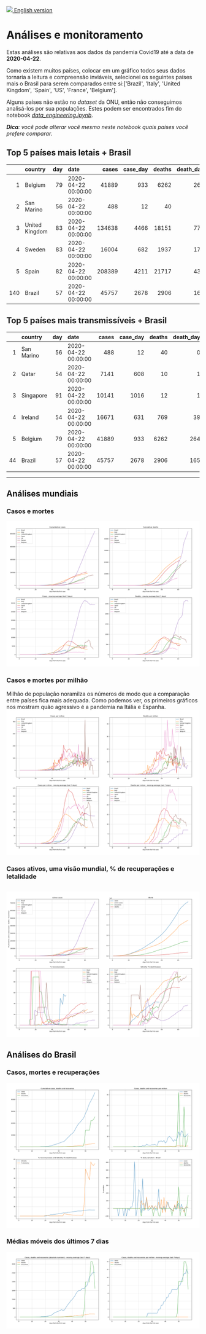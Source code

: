 [<img src="https://raw.githubusercontent.com/NovelCOVID/API/master/assets/flags/gb.png" width="30"  /> English version](README_WORLD_EN.md)

# **Análises e monitoramento**
Estas análises são relativas aos dados da pandemia Covid19 até a data de **2020-04-22**.

Como existem muitos países, colocar em um gráfico todos seus dados tornaria a leitura e compreensão inviáveis, selecionei os seguintes países mais o Brasil para serem comparados entre si:['Brazil', 'Italy', 'United Kingdom', 'Spain', 'US', 'France', 'Belgium'].

Alguns países não estão no *dataset* da ONU, então não conseguimos analisá-los por sua populações. Estes podem ser encontrados fim do notebook *[data_engineering.ipynb](../data_engineering.ipynb)*.

***Dica**: você pode alterar você mesmo neste notebook quais países você prefere comparar.*

## Top 5 países mais letais + Brasil
|     | country        |   day | date                |   cases |   case_day |   deaths |   death_day |   cases_million |   deaths_million |   avg7_cases_million |   avg7_deaths_million |   avg7_recoveries_million |
|----:|:---------------|------:|:--------------------|--------:|-----------:|---------:|------------:|----------------:|-----------------:|---------------------:|----------------------:|--------------------------:|
|   1 | Belgium        |    79 | 2020-04-22 00:00:00 |   41889 |        933 |     6262 |         264 |            80.9 |             22.9 |                  102 |                    22 |                        28 |
|   2 | San Marino     |    56 | 2020-04-22 00:00:00 |     488 |         12 |       40 |           0 |           354.4 |              0   |                  489 |                    16 |                        37 |
|   3 | United Kingdom |    83 | 2020-04-22 00:00:00 |  134638 |       4466 |    18151 |         773 |            66.1 |             11.4 |                   74 |                    11 |                         0 |
|   4 | Sweden         |    83 | 2020-04-22 00:00:00 |   16004 |        682 |     1937 |         172 |            68   |             17.1 |                   58 |                    10 |                         2 |
|   5 | Spain          |    82 | 2020-04-22 00:00:00 |  208389 |       4211 |    21717 |         435 |            90.1 |              9.3 |                   93 |                     9 |                        46 |
| 140 | Brazil         |    57 | 2020-04-22 00:00:00 |   45757 |       2678 |     2906 |         165 |            12.7 |              0.8 |                   11 |                     0 |                         7 |


 ## Top 5 países mais transmissíveis + Brasil
|    | country    |   day | date                |   cases |   case_day |   deaths |   death_day |   cases_million |   deaths_million |   avg7_cases_million |   avg7_deaths_million |   avg7_recoveries_million |
|---:|:-----------|------:|:--------------------|--------:|-----------:|---------:|------------:|----------------:|-----------------:|---------------------:|----------------------:|--------------------------:|
|  1 | San Marino |    56 | 2020-04-22 00:00:00 |     488 |         12 |       40 |           0 |           354.4 |              0   |                  489 |                    16 |                        37 |
|  2 | Qatar      |    54 | 2020-04-22 00:00:00 |    7141 |        608 |       10 |           1 |           214.7 |              0.4 |                  173 |                     0 |                        14 |
|  3 | Singapore  |    91 | 2020-04-22 00:00:00 |   10141 |       1016 |       12 |           1 |           175   |              0.2 |                  158 |                     0 |                         5 |
|  4 | Ireland    |    54 | 2020-04-22 00:00:00 |   16671 |        631 |      769 |          39 |           129.2 |              8   |                  120 |                     9 |                       267 |
|  5 | Belgium    |    79 | 2020-04-22 00:00:00 |   41889 |        933 |     6262 |         264 |            80.9 |             22.9 |                  102 |                    22 |                        28 |
| 44 | Brazil     |    57 | 2020-04-22 00:00:00 |   45757 |       2678 |     2906 |         165 |            12.7 |              0.8 |                   11 |                     0 |                         7 |
----------------------
## Análises mundiais
### Casos e mortes
![](world_cases_deaths.png)

 ### Casos e mortes por milhão
Milhão de população noramilza os números de modo que a comparação entre países fica mais adequada. Como podemos ver, os primeiros gráficos nos mostram quão agressivo é a pandemia na Itália e Espanha.
![](world_cases_deaths_million.png)

 ### Casos ativos, uma visão mundial, % de recuperações e letalidade
![](world_active_cases_percentages.png)
----------------------
## Análises do Brasil


 ### Casos, mortes e recuperações
![](brazil_number_million_variation.png)

 ### Médias móveis dos últimos 7 dias
![](brazil_movingAvg.png)